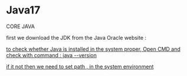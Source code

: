 # Java17
CORE JAVA

<p>first we download the JDK from the Java Oracle website :<a href="https://www.oracle.com/in/java/technologies/downloads/#java21"> </p>
<p> to check whether Java is installed in the system proper, Open CMD and check with command : java --version </p>
<p>if it not then we need to set path , in the system environment </p>



